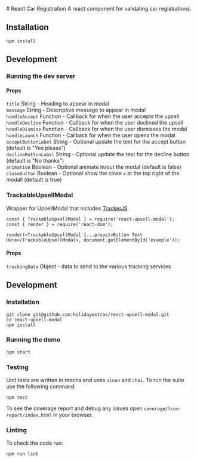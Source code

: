 # React Car Registration
A react component for validating car registrations.

## Installation
```
npm install
```

## Development
### Running the dev server

#### Props
`title`  String - Heading to appear in modal  
`message`  String - Descriptive message to appear in modal  
`handleAccept`  Function - Callback for when the user accepts the upsell  
`handleDecline`  Function - Callback for when the user declined the upsell  
`handleDismiss`  Function - Callback for when the user dismisses the modal  
`handleLaunch`  Function - Callback for when the user opens the modal  
`acceptButtonLabel`  String - Optional update the text for the accept button (default is "Yes please")  
`declineButtonLabel`  String - Optional update the text for the decline button (default is "No thanks")  
`animation`  Boolean - Optional animate in/out the modal (default is false)  
`closeButton`  Boolean - Optional show the close `x` at the top right of the modall (default is true)

### TrackableUpsellModal

Wrapper for UpsellModal that includes [TrackerJS](https://github.com/holidayextras/tracker).

```
const { TrackableUpsellModal } = require('react-upsell-modal');
const { render } = require('react-dom');

render(<TrackableUpsellModal {...props}>Button Text Here</TrackableUpsellModal>, document.getElementById('example'));
```
#### Props
`trackingData`  Object - data to send to the various tracking services


## Development

### Installation

```
git clone git@github.com:holidayextras/react-upsell-modal.git
cd react-upsell-modal
npm install
```

### Running the demo
```
npm start
```

### Testing
Unit tests are written in mocha and uses `sinon` and `chai`. To run the suite use the following command:
```
npm test
```

To see the coverage report and debug any issues open `coverage/lcov-report/index.html` in your browser.

### Linting
To check the code run:
```
npm run lint
```

